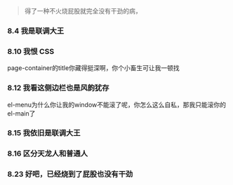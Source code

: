 > 得了一种不火烧屁股就完全没有干劲的病，

### 8.4 我是联调大王


### 8.10 我恨 CSS
page-container的title你藏得挺深啊，你个小畜生可让我一顿找

### 8.12 我看这侧边栏也是风韵犹存
el-menu为什么你让我的window不能滚了呢，你怎么这么自私，那我只能滚你的el-main了

### 8.15 我依旧是联调大王


### 8.16 区分天龙人和普通人

### 8.23 好吧，已经烧到了屁股也没有干劲
